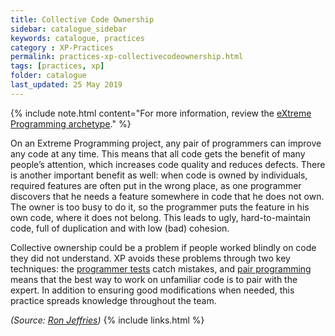 ```yaml
---
title: Collective Code Ownership
sidebar: catalogue_sidebar
keywords: catalogue, practices
category : XP-Practices
permalink: practices-xp-collectivecodeownership.html
tags: [practices, xp]
folder: catalogue
last_updated: 25 May 2019
---
```


{% include note.html content="For more information, review the [eXtreme Programming archetype](xp-archetype)." %}

On an Extreme Programming project, any pair of programmers can improve any code at any time. This means that all code gets the benefit of many people’s attention, which increases code quality and reduces defects. There is another important benefit as well: when code is owned by individuals, required features are often put in the wrong place, as one programmer discovers that he needs a feature somewhere in code that he does not own. The owner is too busy to do it, so the programmer puts the feature in his own code, where it does not belong. This leads to ugly, hard-to-maintain code, full of duplication and with low (bad) cohesion.

Collective ownership could be a problem if people worked blindly on code they did not understand. XP avoids these problems through two key techniques: the [programmer tests](practices-xp-tdd) catch mistakes, and [pair programming](practices-xp-pairprogramming) means that the best way to work on unfamiliar code is to pair with the expert. In addition to ensuring good modifications when needed, this practice spreads knowledge throughout the team.

*(Source: [Ron Jeffries](http://ronjeffries.com/xprog/what-is-extreme-programming))*
{% include links.html %}
